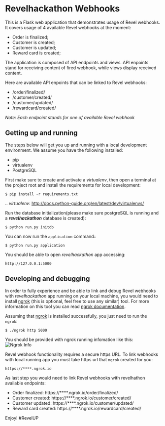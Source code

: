 **Revelhackathon Webhooks**
==================

This is a Flask web application that demonstrates usage of Revel webhooks.
It covers usage of 4 available Revel webhooks at the moment:

* Order is finalized;
* Customer is created;
* Customer is updated;
* Reward card is created;

The application is composed of API endpoints and views. API enpoints stand for receiving content of fired webhook, while views display received content.

Here are available API enpoints that can be linked to Revel webhooks:

* /order/finalized/
* /customer/created/
* /customer/updated/
* /rewardcard/created/

_Note: Each endpoint stands for one of available Revel webhook_

Getting up and running
----------------------

The steps below will get you up and running with a local development environment. We assume you have the following installed:

* pip
* virtualenv
* PostgreSQL


First make sure to create and activate a _virtualenv_, then open a terminal at the project root and install the requirements for local development:

    $ pip install -r requirements.txt

.. _virtualenv_: http://docs.python-guide.org/en/latest/dev/virtualenvs/

Run the database initialization(please make sure postgreSQL is running and a **_revelhackathon_** database is created):

    $ python run.py initdb

You can now run the ``application`` command::

    $ python run.py application

You should be able to open _revelhackathon_ app accessing:

    http://127.0.0.1:5000

Developing and debugging
------------------------
In order to fully experience and be able to link and debug Revel webhooks with _revelhackathon_ app running on your local machine, you would need to install [ngrok](https://ngrok.com/) (this is optional, feel free to use any similar) tool. For more information on this tool you can read [ngrok documentation](https://ngrok.com/docs).

Assuming that [ngrok](https://ngrok.com/) is installed successfully, you just need to run the `ngrok`:

    $ ./ngrok http 5000

You should be provided with ngrok running infomation like this:
    ![Ngrok Info](https://cl.ly/1L2L2J3V2w18)


Revel webhook functionality requires a secure https URL. To link webhooks with local running app you must take https url that `ngrok` created for you:

    https://****.ngrok.io


As last step you would need to link Revel webhooks with revelhathon available endpoints:

* Order finalized: https://****.ngrok.io/order/finalized/
* Customer created: https://****.ngrok.io/customer/created/
* Customer updated: https://****.ngrok.io/customer/updated/
* Reward card created: https://****.ngrok.io/rewardcard/created/

Enjoy! #RevelUP


